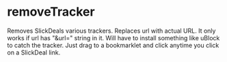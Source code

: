 # removeTracker
Removes SlickDeals various trackers. Replaces url with actual URL. It only works if url has "&amp;url=" string in it.
Will have to install something like uBlock to catch the tracker. Just drag to a bookmarklet and click anytime you click on a SlickDeal link.
